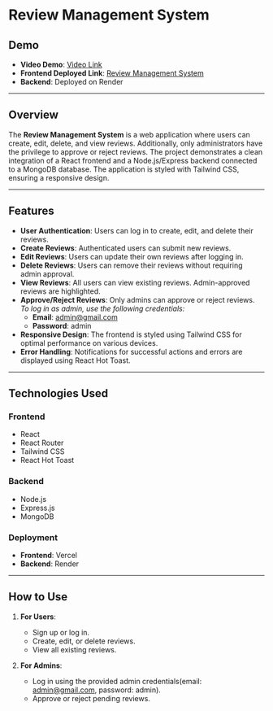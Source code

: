 # Review Management System

## Demo
- **Video Demo**: [Video Link]()
- **Frontend Deployed Link**: [Review Management System](https://feedback-and-review-system.vercel.app/)
- **Backend**: Deployed on Render

---

## Overview
The **Review Management System** is a web application where users can create, edit, delete, and view reviews. Additionally, only administrators have the privilege to approve or reject reviews. The project demonstrates a clean integration of a React frontend and a Node.js/Express backend connected to a MongoDB database. The application is styled with Tailwind CSS, ensuring a responsive design.

---

## Features
- **User Authentication**: Users can log in to create, edit, and delete their reviews.
- **Create Reviews**: Authenticated users can submit new reviews.
- **Edit Reviews**: Users can update their own reviews after logging in.
- **Delete Reviews**: Users can remove their reviews without requiring admin approval.
- **View Reviews**: All users can view existing reviews. Admin-approved reviews are highlighted.
- **Approve/Reject Reviews**: Only admins can approve or reject reviews.  
  *To log in as admin, use the following credentials:*
  - **Email**: admin@gmail.com  
  - **Password**: admin
- **Responsive Design**: The frontend is styled using Tailwind CSS for optimal performance on various devices.
- **Error Handling**: Notifications for successful actions and errors are displayed using React Hot Toast.

---

## Technologies Used
### Frontend
- React
- React Router
- Tailwind CSS
- React Hot Toast

### Backend
- Node.js
- Express.js
- MongoDB

### Deployment
- **Frontend**: Vercel
- **Backend**: Render

---

## How to Use
1. **For Users**:
   - Sign up or log in.
   - Create, edit, or delete reviews.
   - View all existing reviews.

2. **For Admins**:
   - Log in using the provided admin credentials(email: admin@gmail.com, password: admin).
   - Approve or reject pending reviews.



